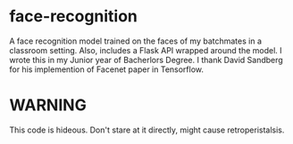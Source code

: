 # face-recognition

A face recognition model trained on the faces of my batchmates in a classroom setting. Also, includes a Flask API wrapped around the model. I wrote this in my Junior year of Bacherlors Degree. I thank David Sandberg for his implemention of Facenet paper in Tensorflow.

# WARNING

This code is hideous. Don't stare at it directly, might cause retroperistalsis.
